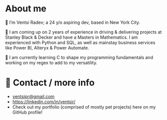 # About me

👦 I’m Ventsi Radev; a 24 y/o aspiring dev, based in New York City.

🔎 I am coming up on 2 years of experience in driving & delivering projects at Stanley Black & Decker and have a Masters in Mathematics. I am experienced with Python and SQL, as well as mainstay business services like Power BI, Alteryx & Power Automate.

👶 I am currently learning C to shape my programming fundamentals and working on my regex to add to my versatility.

# 📧 Contact / more info
- ventsipr@gmail.com
- https://linkedin.com/in/ventsir/
- Check out my portfolio (comprised of mostly pet projects) here on my GitHub profile!

<!---
ventsiR/ventsiR is a ✨ special ✨ repository because its `README.md` (this file) appears on your GitHub profile.
You can click the Preview link to take a look at your changes.
--->
